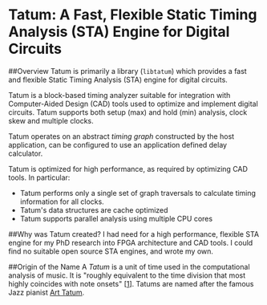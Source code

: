 Tatum: A Fast, Flexible Static Timing Analysis (STA) Engine for Digital Circuits
================================================================================
##Overview
Tatum is primarily a library (`libtatum`) which provides a fast and flexible Static Timing Analysis (STA) engine for digital circuits.

Tatum is a block-based timing analyzer suitable for integration with Computer-Aided Design (CAD) tools used to optimize and implement digital circuits.
Tatum supports both setup (max) and hold (min) analysis, clock skew and multiple clocks.

Tatum operates on an abstract *timing graph* constructed by the host application, can be configured to use an application defined delay calculator.

Tatum is optimized for high performance, as required by optimizing CAD tools.
In particular:
  * Tatum performs only a single set of graph traversals to calculate timing information for all clocks.
  * Tatum's data structures are cache optimized
  * Tatum supports parallel analysis using multiple CPU cores

##Why was Tatum created?
I had need for a high performance, flexible STA engine for my PhD research into FPGA architecture and CAD tools.
I could find no suitable open source STA engines, and wrote my own.

##Origin of the Name
A *Tatum* is a unit of time used in the computational analysis of music.
It is "roughly equivalent to the time division that most highly coincides with note onsets" \[[1]\].
Tatums are named after the famous Jazz pianist [Art Tatum](https://en.wikipedia.org/wiki/Art_Tatum).

[1]: http://web.media.mit.edu/~tristan/phd/dissertation/chapter3.html#x1-390003.4.3
